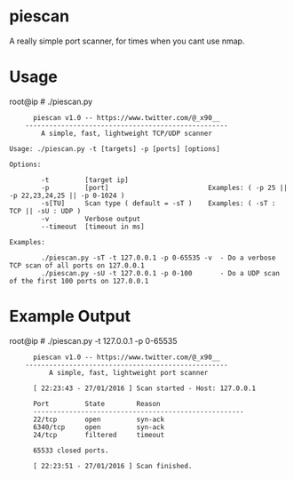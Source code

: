 # piescan

A really simple port scanner, for times when you cant use nmap.

# Usage

root@ip # ./piescan.py 

          piescan v1.0 -- https://www.twitter.com/@_x90__
        ---------------------------------------------------
            A simple, fast, lightweight TCP/UDP scanner

	Usage: ./piescan.py -t [targets] -p [ports] [options]

	Options:

	        -t         [target ip]                   
        	-p         [port]                         Examples: ( -p 25 || -p 22,23,24,25 || -p 0-1024 )
        	-s[TU]     Scan type ( default = -sT )    Examples: ( -sT : TCP || -sU : UDP )    
        	-v         Verbose output                
        	--timeout  [timeout in ms]               

	Examples:

	        ./piescan.py -sT -t 127.0.0.1 -p 0-65535 -v  - Do a verbose TCP scan of all ports on 127.0.0.1
	        ./piescan.py -sU -t 127.0.0.1 -p 0-100       - Do a UDP scan of the first 100 ports on 127.0.0.1

# Example Output

root@ip # ./piescan.py -t 127.0.0.1 -p 0-65535                                                                                                                                                    

          piescan v1.0 -- https://www.twitter.com/@_x90__
        ---------------------------------------------------
              A simple, fast, lightweight port scanner

          [ 22:23:43 - 27/01/2016 ] Scan started - Host: 127.0.0.1

          Port         State        Reason      
          -----------------------------------------------------
          22/tcp       open         syn-ack     
          6340/tcp     open         syn-ack     
          24/tcp       filtered     timeout     

          65533 closed ports.

          [ 22:23:51 - 27/01/2016 ] Scan finished.
